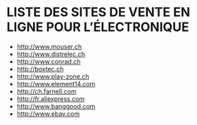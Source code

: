 
**LISTE DES SITES DE VENTE EN LIGNE POUR L’ÉLECTRONIQUE**
=========================================================


- <http://www.mouser.ch>
- <http://www.distrelec.ch>
- <http://www.conrad.ch>
- <http://boxtec.ch>
- <http://www.play-zone.ch>
- <http://www.element14.com>
- <http://ch.farnell.com>
- <http://fr.aliexpress.com>
- <http://www.banggood.com>
- <http://www.ebay.com>